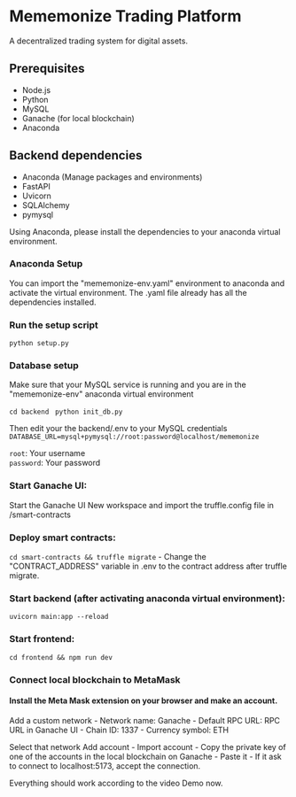 # Mememonize Trading Platform
A decentralized trading system for digital assets.

## Prerequisites

- Node.js 
- Python 
- MySQL
- Ganache (for local blockchain)
- Anaconda
## Backend dependencies
- Anaconda (Manage packages and environments)
- FastAPI
- Uvicorn
- SQLAlchemy
- pymysql

Using Anaconda, please install the dependencies to your anaconda virtual environment.

### Anaconda Setup

You can import the "mememonize-env.yaml" environment to anaconda and 
activate the virtual environment. The .yaml file already has all the dependencies installed.

### Run the setup script

```python setup.py```

### Database setup

Make sure that your MySQL service is running and you are in the "mememonize-env" anaconda virtual environment

```cd backend ```
```python init_db.py```

Then edit your the backend/.env to your MySQL credentials
```DATABASE_URL=mysql+pymysql://root:password@localhost/mememonize```

```root```: Your username   
```password```: Your password

### Start Ganache UI:
Start the Ganache UI 
New workspace and import the truffle.config file in /smart-contracts
### Deploy smart contracts: 
```cd smart-contracts && truffle migrate```
    - Change the "CONTRACT_ADDRESS" variable in .env to the contract address after truffle migrate.
### Start backend (after activating anaconda virtual environment): 
```uvicorn main:app --reload```
### Start frontend: 
```cd frontend && npm run dev```

### Connect local blockchain to MetaMask

#### Install the Meta Mask extension on your browser and make an account.
Add a custom network
    - Network name: Ganache
    - Default RPC URL: RPC URL in Ganache UI
    - Chain ID: 1337
    - Currency symbol: ETH

Select that network
Add account 
    - Import account
    - Copy the private key of one of the accounts in the local blockchain on Ganache
    - Paste it
    - If it ask to connect to localhost:5173, accept the connection.


Everything should work according to the video Demo now.

